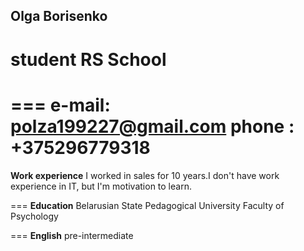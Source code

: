 ## Olga Borisenko
# student RS School
===
**e-mail:** polza199227@gmail.com
**phone :** +375296779318
===
**Work experience**
I worked in sales for 10 years.I don't have work experience in IT, but I'm motivation to learn.

===
**Education**
Belarusian State Pedagogical University 
Faculty of Psychology

===
**English** 
pre-intermediate 

